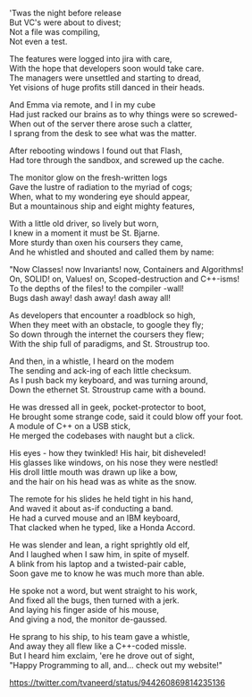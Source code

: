 'Twas the night before release  
But VC's were about to divest;  
Not a file was compiling,  
Not even a test.  

The features were logged into jira with care,  
With the hope that developers soon would take care.  
The managers were unsettled and starting to dread,  
Yet visions of huge profits still danced in their heads.  

And Emma via remote, and I in my cube  
Had just racked our brains as to why things were so screwed-  
When out of the server there arose such a clatter,  
I sprang from the desk to see what was the matter.  

After rebooting windows I found out that Flash,  
Had tore through the sandbox, and screwed up the cache.  

The monitor glow on the fresh-written logs  
Gave the lustre of radiation to the myriad of cogs;  
When, what to my wondering eye should appear,  
But a mountainous ship and eight mighty features,  

With a little old driver, so lively but worn,  
I knew in a moment it must be St. Bjarne.  
More sturdy than oxen his coursers they came,  
And he whistled and shouted and called them by name:  

"Now Classes! now Invariants! now, Containers and Algorithms!  
On, SOLID! on, Values! on, Scoped-destruction and C++-isms!  
To the depths of the files! to the compiler -wall!  
Bugs dash away! dash away! dash away all!  

As developers that encounter a roadblock so high,  
When they meet with an obstacle, to google they fly;  
So down through the internet the coursers they flew;  
With the ship full of paradigms, and St. Stroustrup too.  

And then, in a whistle, I heard on the modem  
The sending and ack-ing of each little checksum.  
As I push back my keyboard, and was turning around,  
Down the ethernet St. Stroustrup came with a bound.  

He was dressed all in geek, pocket-protector to boot,  
He brought some strange code, said it could blow off your foot.  
A module of C++ on a USB stick,  
He merged the codebases with naught but a click.  

His eyes - how they twinkled! His hair, bit disheveled!  
His glasses like windows, on his nose they were nestled!  
His droll little mouth was drawn up like a bow,  
and the hair on his head was as white as the snow.  

The remote for his slides he held tight in his hand,  
And waved it about as-if conducting a band.  
He had a curved mouse and an IBM keyboard,  
That clacked when he typed, like a Honda Accord.  

He was slender and lean, a right sprightly old elf,  
And I laughed when I saw him, in spite of myself.  
A blink from his laptop and a twisted-pair cable,  
Soon gave me to know he was much more than able.  

He spoke not a word, but went straight to his work,  
And fixed all the bugs, then turned with a jerk.  
And laying his finger aside of his mouse,  
And giving a nod, the monitor de-gaussed.  

He sprang to his ship, to his team gave a whistle,  
And away they all flew like a C++-coded missle.  
But I heard him exclaim, 'ere he drove out of sight,  
"Happy Programming to all, and... check out my website!"  

https://twitter.com/tvaneerd/status/944260869814235136  
